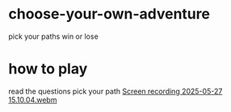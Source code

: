 # choose-your-own-adventure
pick your paths win or lose
# how to play
 
read the questions pick your path
[Screen recording 2025-05-27 15.10.04.webm](https://github.com/user-attachments/assets/8be52324-d976-4a6d-8c4a-5a4cdb2b549e)

